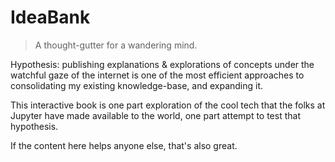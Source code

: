 IdeaBank
============================

> A thought-gutter for a wandering mind.

Hypothesis: publishing explanations & explorations of concepts under the watchful gaze of the internet is one of the most efficient approaches to consolidating my existing knowledge-base, and expanding it. 

This interactive book is one part exploration of the cool tech that the folks at Jupyter have made available to the 
world, one part attempt to test that hypothesis.

If the content here helps anyone else, that's also great.
